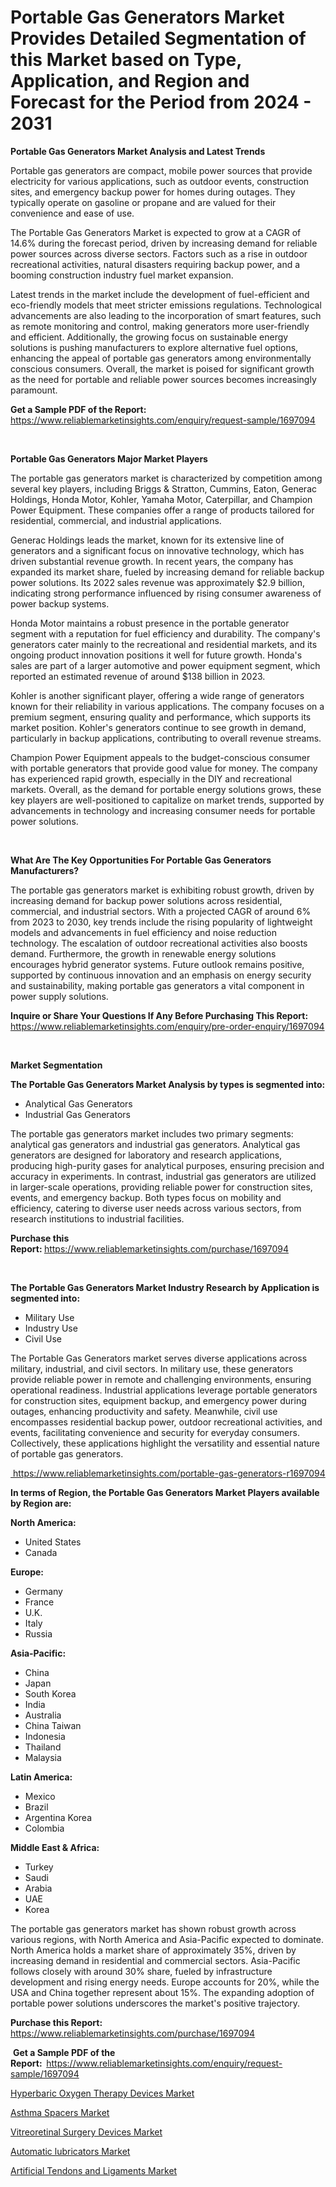 <p><h1>Portable Gas Generators Market Provides Detailed Segmentation of this Market based on Type, Application, and Region and Forecast for the Period from 2024 - 2031</h1></p><p><strong>Portable Gas Generators Market Analysis and Latest Trends</strong></p>
<p><p>Portable gas generators are compact, mobile power sources that provide electricity for various applications, such as outdoor events, construction sites, and emergency backup power for homes during outages. They typically operate on gasoline or propane and are valued for their convenience and ease of use.</p><p>The Portable Gas Generators Market is expected to grow at a CAGR of 14.6% during the forecast period, driven by increasing demand for reliable power sources across diverse sectors. Factors such as a rise in outdoor recreational activities, natural disasters requiring backup power, and a booming construction industry fuel market expansion. </p><p>Latest trends in the market include the development of fuel-efficient and eco-friendly models that meet stricter emissions regulations. Technological advancements are also leading to the incorporation of smart features, such as remote monitoring and control, making generators more user-friendly and efficient. Additionally, the growing focus on sustainable energy solutions is pushing manufacturers to explore alternative fuel options, enhancing the appeal of portable gas generators among environmentally conscious consumers. Overall, the market is poised for significant growth as the need for portable and reliable power sources becomes increasingly paramount.</p></p>
<p><strong>Get a Sample PDF of the Report:&nbsp;</strong> <a href="https://www.reliablemarketinsights.com/enquiry/request-sample/1697094?utm_campaign=1622&utm_medium=2&utm_source=Github&utm_content=ia&utm_term=20102024&utm_id=portable-gas-generators">https://www.reliablemarketinsights.com/enquiry/request-sample/1697094</a></p>
<p>&nbsp;</p>
<p><strong>Portable Gas Generators Major Market Players</strong></p>
<p><p>The portable gas generators market is characterized by competition among several key players, including Briggs & Stratton, Cummins, Eaton, Generac Holdings, Honda Motor, Kohler, Yamaha Motor, Caterpillar, and Champion Power Equipment. These companies offer a range of products tailored for residential, commercial, and industrial applications.</p><p>Generac Holdings leads the market, known for its extensive line of generators and a significant focus on innovative technology, which has driven substantial revenue growth. In recent years, the company has expanded its market share, fueled by increasing demand for reliable backup power solutions. Its 2022 sales revenue was approximately $2.9 billion, indicating strong performance influenced by rising consumer awareness of power backup systems.</p><p>Honda Motor maintains a robust presence in the portable generator segment with a reputation for fuel efficiency and durability. The company's generators cater mainly to the recreational and residential markets, and its ongoing product innovation positions it well for future growth. Honda's sales are part of a larger automotive and power equipment segment, which reported an estimated revenue of around $138 billion in 2023.</p><p>Kohler is another significant player, offering a wide range of generators known for their reliability in various applications. The company focuses on a premium segment, ensuring quality and performance, which supports its market position. Kohler's generators continue to see growth in demand, particularly in backup applications, contributing to overall revenue streams.</p><p>Champion Power Equipment appeals to the budget-conscious consumer with portable generators that provide good value for money. The company has experienced rapid growth, especially in the DIY and recreational markets. Overall, as the demand for portable energy solutions grows, these key players are well-positioned to capitalize on market trends, supported by advancements in technology and increasing consumer needs for portable power solutions.</p></p>
<p>&nbsp;</p>
<p><strong>What Are The Key Opportunities For Portable Gas Generators Manufacturers?</strong></p>
<p><p>The portable gas generators market is exhibiting robust growth, driven by increasing demand for backup power solutions across residential, commercial, and industrial sectors. With a projected CAGR of around 6% from 2023 to 2030, key trends include the rising popularity of lightweight models and advancements in fuel efficiency and noise reduction technology. The escalation of outdoor recreational activities also boosts demand. Furthermore, the growth in renewable energy solutions encourages hybrid generator systems. Future outlook remains positive, supported by continuous innovation and an emphasis on energy security and sustainability, making portable gas generators a vital component in power supply solutions.</p></p>
<p><strong>Inquire or Share Your Questions If Any Before Purchasing This Report:</strong> <a href="https://www.reliablemarketinsights.com/enquiry/pre-order-enquiry/1697094?utm_campaign=1622&utm_medium=2&utm_source=Github&utm_content=ia&utm_term=20102024&utm_id=portable-gas-generators">https://www.reliablemarketinsights.com/enquiry/pre-order-enquiry/1697094</a></p>
<p>&nbsp;</p>
<p><strong>Market Segmentation</strong></p>
<p><strong>The Portable Gas Generators Market Analysis by types is segmented into:</strong></p>
<p><ul><li>Analytical Gas Generators</li><li>Industrial Gas Generators</li></ul></p>
<p><p>The portable gas generators market includes two primary segments: analytical gas generators and industrial gas generators. Analytical gas generators are designed for laboratory and research applications, producing high-purity gases for analytical purposes, ensuring precision and accuracy in experiments. In contrast, industrial gas generators are utilized in larger-scale operations, providing reliable power for construction sites, events, and emergency backup. Both types focus on mobility and efficiency, catering to diverse user needs across various sectors, from research institutions to industrial facilities.</p></p>
<p><strong>Purchase this Report:&nbsp;</strong><a href="https://www.reliablemarketinsights.com/purchase/1697094?utm_campaign=1622&utm_medium=2&utm_source=Github&utm_content=ia&utm_term=20102024&utm_id=portable-gas-generators">https://www.reliablemarketinsights.com/purchase/1697094</a></p>
<p>&nbsp;</p>
<p><strong>The Portable Gas Generators Market Industry Research by Application is segmented into:</strong></p>
<p><ul><li>Military Use</li><li>Industry Use</li><li>Civil Use</li></ul></p>
<p><p>The Portable Gas Generators market serves diverse applications across military, industrial, and civil sectors. In military use, these generators provide reliable power in remote and challenging environments, ensuring operational readiness. Industrial applications leverage portable generators for construction sites, equipment backup, and emergency power during outages, enhancing productivity and safety. Meanwhile, civil use encompasses residential backup power, outdoor recreational activities, and events, facilitating convenience and security for everyday consumers. Collectively, these applications highlight the versatility and essential nature of portable gas generators.</p></p>
<p><a href="https://www.reliablemarketinsights.com/portable-gas-generators-r1697094?utm_campaign=1622&utm_medium=2&utm_source=Github&utm_content=ia&utm_term=20102024&utm_id=portable-gas-generators">&nbsp;https://www.reliablemarketinsights.com/portable-gas-generators-r1697094</a></p>
<p><strong>In terms of Region, the Portable Gas Generators Market Players available by Region are:</strong></p>
<p>
    <p> <strong> North America: </strong>
        <ul>
            <li>United States</li>
            <li>Canada</li>
        </ul>
        </p> 
    <p> <strong> Europe: </strong>
        <ul>
            <li>Germany</li>
            <li>France</li>
            <li>U.K.</li>
            <li>Italy</li>
            <li>Russia</li>
        </ul>
        </p> 
    <p> <strong> Asia-Pacific: </strong>
        <ul>
            <li>China</li>
            <li>Japan</li>
            <li>South Korea</li>
            <li>India</li>
            <li>Australia</li>
            <li>China Taiwan</li>
            <li>Indonesia</li>
            <li>Thailand</li>
            <li>Malaysia</li>
        </ul>
        </p> 
    <p> <strong> Latin America: </strong>
        <ul>
            <li>Mexico</li>
            <li>Brazil</li>
            <li>Argentina Korea</li>
            <li>Colombia</li>
        </ul>
        </p> 
    <p> <strong> Middle East & Africa: </strong>
        <ul>
            <li>Turkey</li>
            <li>Saudi</li>
            <li>Arabia</li>
            <li>UAE</li>
            <li>Korea</li>
        </ul>
    </p>
    </p>
<p><p>The portable gas generators market has shown robust growth across various regions, with North America and Asia-Pacific expected to dominate. North America holds a market share of approximately 35%, driven by increasing demand in residential and commercial sectors. Asia-Pacific follows closely with around 30% share, fueled by infrastructure development and rising energy needs. Europe accounts for 20%, while the USA and China together represent about 15%. The expanding adoption of portable power solutions underscores the market's positive trajectory.</p></p>
<p><strong>Purchase this Report: </strong><a href="https://www.reliablemarketinsights.com/purchase/1697094?utm_campaign=1622&utm_medium=2&utm_source=Github&utm_content=ia&utm_term=20102024&utm_id=portable-gas-generators">https://www.reliablemarketinsights.com/purchase/1697094</a></p>
<p>&nbsp;<strong>Get a Sample PDF of the Report:&nbsp;&nbsp;</strong><a href="https://www.reliablemarketinsights.com/enquiry/request-sample/1697094?utm_campaign=1622&utm_medium=2&utm_source=Github&utm_content=ia&utm_term=20102024&utm_id=portable-gas-generators">https://www.reliablemarketinsights.com/enquiry/request-sample/1697094</a></p>
<p><strong></strong></p>
<p><p><a href="https://www.linkedin.com/pulse/global-hyperbaric-oxygen-therapy-devices-market-trends-analysis-pyorc?utm_campaign=1622&utm_medium=2&utm_source=Github&utm_content=ia&utm_term=20102024&utm_id=portable-gas-generators">Hyperbaric Oxygen Therapy Devices Market</a></p><p><a href="https://www.linkedin.com/pulse/asthma-spacers-value-chain-analysis-from-raw-materials-end-user-udbmc?utm_campaign=1622&utm_medium=2&utm_source=Github&utm_content=ia&utm_term=20102024&utm_id=portable-gas-generators">Asthma Spacers Market</a></p><p><a href="https://www.linkedin.com/pulse/emerging-trends-vitreoretinal-surgery-devices-market-detailed-mdb0c?utm_campaign=1622&utm_medium=2&utm_source=Github&utm_content=ia&utm_term=20102024&utm_id=portable-gas-generators">Vitreoretinal Surgery Devices Market</a></p><p><a href="https://issuu.com/reportprime-2/docs/automatic-lubricators-market-size-2_8f87acb61cc673?utm_campaign=1622&utm_medium=2&utm_source=Github&utm_content=ia&utm_term=20102024&utm_id=portable-gas-generators">Automatic lubricators Market</a></p><p><a href="https://www.linkedin.com/pulse/artificial-tendons-ligaments-industry-insights-report-analyzing-xtahc?utm_campaign=1622&utm_medium=2&utm_source=Github&utm_content=ia&utm_term=20102024&utm_id=portable-gas-generators">Artificial Tendons and Ligaments Market</a></p></p>
